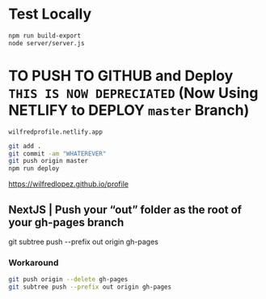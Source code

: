 # Test Locally

```bash
npm run build-export
node server/server.js
```

# TO PUSH TO GITHUB and Deploy `THIS IS NOW DEPRECIATED` (Now Using NETLIFY to DEPLOY `master` Branch)

`wilfredprofile.netlify.app`

```bash
git add .
git commit -am "WHATEREVER"
git push origin master
npm run deploy
```

https://wilfredlopez.github.io/profile

## NextJS | Push your “out” folder as the root of your gh-pages branch

git subtree push --prefix out origin gh-pages

### Workaround

```bash
git push origin --delete gh-pages
git subtree push --prefix out origin gh-pages
```
